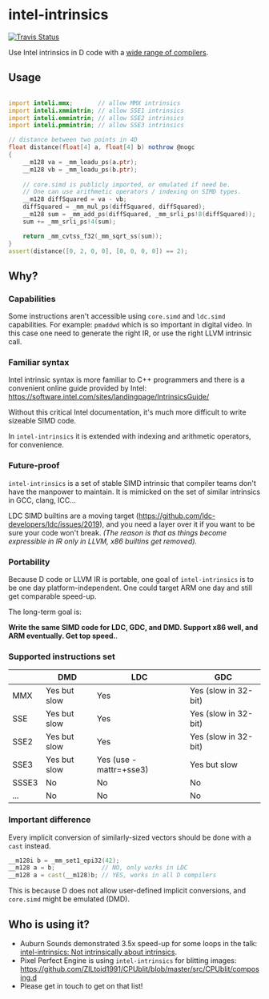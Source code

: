 # intel-intrinsics

[![Travis Status](https://travis-ci.org/AuburnSounds/intel-intrinsics.svg?branch=master)](https://travis-ci.org/AuburnSounds/intel-intrinsics)

Use Intel intrinsics in D code with a [wide range of compilers](https://github.com/AuburnSounds/intel-intrinsics/blob/master/.travis.yml).


## Usage

```d

import inteli.mmx;       // allow MMX intrinsics
import inteli.xmmintrin; // allow SSE1 intrinsics
import inteli.emmintrin; // allow SSE2 intrinsics
import inteli.pmmintrin; // allow SSE3 intrinsics

// distance between two points in 4D
float distance(float[4] a, float[4] b) nothrow @nogc
{
    __m128 va = _mm_loadu_ps(a.ptr);
    __m128 vb = _mm_loadu_ps(b.ptr);
    
    // core.simd is publicly imported, or emulated if need be.
    // One can use arithmetic operators / indexing on SIMD types.
    __m128 diffSquared = va - vb;
    diffSquared = _mm_mul_ps(diffSquared, diffSquared);
    __m128 sum = _mm_add_ps(diffSquared, _mm_srli_ps!8(diffSquared));
    sum += _mm_srli_ps!4(sum); 

    return _mm_cvtss_f32(_mm_sqrt_ss(sum));
}
assert(distance([0, 2, 0, 0], [0, 0, 0, 0]) == 2);


```

## Why?

### Capabilities

Some instructions aren't accessible using `core.simd` and `ldc.simd` capabilities.
For example: `pmaddwd` which is so important in digital video.
In this case one need to generate the right IR, or use the right LLVM intrinsic call.

### Familiar syntax

Intel intrinsic syntax is more familiar to C++ programmers
and there is a convenient online guide provided by Intel:
https://software.intel.com/sites/landingpage/IntrinsicsGuide/

Without this critical Intel documentation, it's much more difficult to write sizeable SIMD code.

In `intel-intrinsics` it is extended with indexing and arithmetic operators, for convenience.


### Future-proof

`intel-intrinsics` is a set of stable SIMD intrinsic that compiler teams don't have the manpower to maintain.
It is mimicked on the set of similar intrinsics in GCC, clang, ICC...

LDC SIMD builtins are a moving target (https://github.com/ldc-developers/ldc/issues/2019),
and you need a layer over it if you want to be sure your code won't break.
_(The reason is that as things become expressible in IR only in LLVM, x86 builtins get removed)._


### Portability

Because D code or LLVM IR is portable, one goal of `intel-intrinsics` is to be one day platform-independent. 
One could target ARM one day and still get comparable speed-up.

The long-term goal is:

**Write the same SIMD code for LDC, GDC, and DMD. Support x86 well, and ARM eventually. Get top speed.**. 


### Supported instructions set


|       | DMD          | LDC                    | GDC                  |
|-------|--------------|------------------------|----------------------|
| MMX   | Yes but slow | Yes                    | Yes (slow in 32-bit) |
| SSE   | Yes but slow | Yes                    | Yes (slow in 32-bit) |
| SSE2  | Yes but slow | Yes                    | Yes (slow in 32-bit) |
| SSE3  | Yes but slow | Yes (use -mattr=+sse3) | Yes but slow         |
| SSSE3 | No           | No                     | No                   |
| ...   | No           | No                     | No                   |


### Important difference

Every implicit conversion of similarly-sized vectors should be done with a `cast` instead.

```d
__m128i b = _mm_set1_epi32(42);
__m128 a = b;             // NO, only works in LDC
__m128 a = cast(__m128)b; // YES, works in all D compilers

```

This is because D does not allow user-defined implicit conversions, and `core.simd` might be emulated (DMD).


## Who is using it?

- Auburn Sounds demonstrated 3.5x speed-up for some loops in the talk: [intel-intrinsics: Not intrinsically about intrinsics](https://www.youtube.com/watch?v=cmswsx1_BUQ).
- Pixel Perfect Engine is using `intel-intrinsics` for blitting images: https://github.com/ZILtoid1991/CPUblit/blob/master/src/CPUblit/composing.d
- Please get in touch to get on that list!